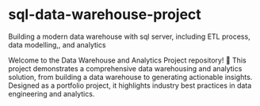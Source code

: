 # sql-data-warehouse-project
Building a modern data warehouse with sql server, including ETL process, data modelling,, and analytics

Welcome to the Data Warehouse and Analytics Project repository! 🚀
This project demonstrates a comprehensive data warehousing and analytics solution, from building a data warehouse to generating actionable insights. Designed as a portfolio project, it highlights industry best practices in data engineering and analytics.

